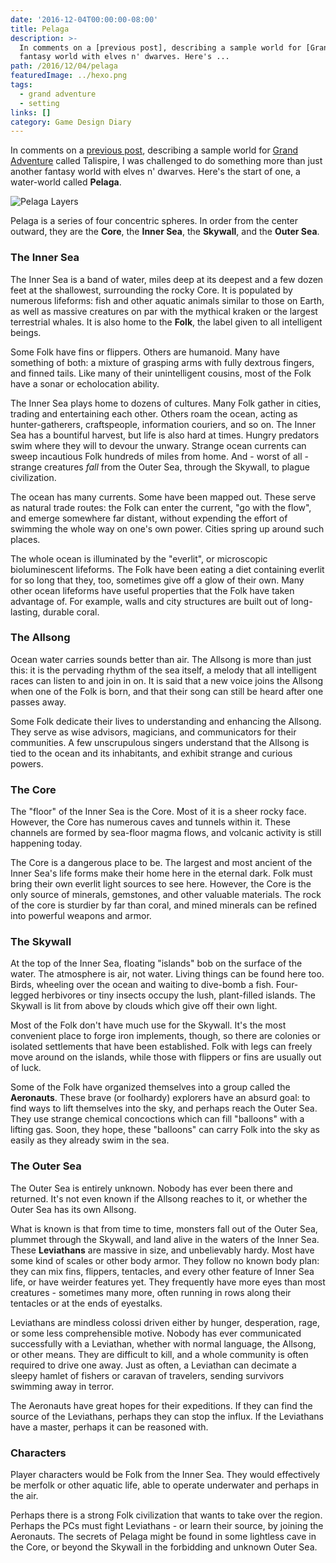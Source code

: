 ```yaml
---
date: '2016-12-04T00:00:00-08:00'
title: Pelaga
description: >-
  In comments on a [previous post], describing a sample world for [Grand Adventure] called Talispire, I was challenged to do something more than just another
  fantasy world with elves n' dwarves. Here's ...
path: /2016/12/04/pelaga
featuredImage: ../hexo.png
tags:
  - grand adventure
  - setting
links: []
category: Game Design Diary
---
```


In comments on a [previous post], describing a sample world for [Grand Adventure]
called Talispire, I was challenged to do something more than just another
fantasy world with elves n' dwarves.
Here's the start of one, a water-world called **Pelaga**.

<!-- more -->

![Pelaga Layers](/assets/rpg/pelaga-spheres.svg)

Pelaga is a series of four concentric spheres.
In order from the center outward,
they are the **Core**, the **Inner Sea**, the **Skywall**, and the **Outer Sea**.

### The Inner Sea

The Inner Sea is a band of water, miles deep at its deepest
and a few dozen feet at the shallowest, surrounding the rocky Core.
It is populated by numerous lifeforms:
fish and other aquatic animals similar to those on Earth,
as well as massive creatures on par with the mythical kraken
or the largest terrestrial whales.
It is also home to the **Folk**, the label given to all intelligent beings.

Some Folk have fins or flippers.
Others are humanoid.
Many have something of both:
a mixture of grasping arms with fully dextrous fingers, and finned tails.
Like many of their unintelligent cousins,
most of the Folk have a sonar or echolocation ability.

The Inner Sea plays home to dozens of cultures.
Many Folk gather in cities, trading and entertaining each other.
Others roam the ocean, acting as hunter-gatherers, craftspeople,
information couriers, and so on.
The Inner Sea has a bountiful harvest, but life is also hard at times.
Hungry predators swim where they will to devour the unwary.
Strange ocean currents can sweep incautious Folk hundreds of miles from home.
And - worst of all - strange creatures _fall_ from the Outer Sea,
through the Skywall, to plague civilization.

The ocean has many currents.
Some have been mapped out.
These serve as natural trade routes:
the Folk can enter the current, "go with the flow",
and emerge somewhere far distant,
without expending the effort of swimming the whole way on one's own power.
Cities spring up around such places.

The whole ocean is illuminated by the "everlit",
or microscopic bioluminescent lifeforms.
The Folk have been eating a diet containing everlit for so long
that they, too, sometimes give off a glow of their own.
Many other ocean lifeforms have useful properties
that the Folk have taken advantage of.
For example, walls and city structures are built out of long-lasting, durable coral.

### The Allsong

Ocean water carries sounds better than air.
The Allsong is more than just this:
it is the pervading rhythm of the sea itself,
a melody that all intelligent races can listen to and join in on.
It is said that a new voice joins the Allsong when one of the Folk is born,
and that their song can still be heard after one passes away.

Some Folk dedicate their lives to understanding and enhancing the Allsong.
They serve as wise advisors, magicians, and communicators
for their communities.
A few unscrupulous singers understand that the Allsong is tied
to the ocean and its inhabitants, and exhibit strange and curious powers.

### The Core

The "floor" of the Inner Sea is the Core.
Most of it is a sheer rocky face.
However, the Core has numerous caves and tunnels within it.
These channels are formed by sea-floor magma flows,
and volcanic activity is still happening today.

The Core is a dangerous place to be.
The largest and most ancient of the Inner Sea's life forms
make their home here in the eternal dark.
Folk must bring their own everlit light sources to see here.
However, the Core is the only source of minerals, gemstones,
and other valuable materials.
The rock of the core is sturdier by far than coral,
and mined minerals can be refined into powerful weapons and armor.

### The Skywall

At the top of the Inner Sea,
floating "islands" bob on the surface of the water.
The atmosphere is air, not water.
Living things can be found here too.
Birds, wheeling over the ocean and waiting to dive-bomb a fish.
Four-legged herbivores or tiny insects occupy the lush, plant-filled islands.
The Skywall is lit from above by clouds which give off their own light.

Most of the Folk don't have much use for the Skywall.
It's the most convenient place to forge iron implements, though,
so there are colonies or isolated settlements that have been established.
Folk with legs can freely move around on the islands,
while those with flippers or fins are usually out of luck.

Some of the Folk have organized themselves into a group called the **Aeronauts**.
These brave (or foolhardy) explorers have an absurd goal:
to find ways to lift themselves into the sky, and perhaps reach the Outer Sea.
They use strange chemical concoctions which can fill "balloons"
with a lifting gas.
Soon, they hope, these "balloons" can carry Folk into the sky
as easily as they already swim in the sea.

### The Outer Sea

The Outer Sea is entirely unknown.
Nobody has ever been there and returned.
It's not even known if the Allsong reaches to it,
or whether the Outer Sea has its own Allsong.

What is known is that from time to time,
monsters fall out of the Outer Sea, plummet through the Skywall,
and land alive in the waters of the Inner Sea.
These **Leviathans** are massive in size, and unbelievably hardy.
Most have some kind of scales or other body armor.
They follow no known body plan:
they can mix fins, flippers, tentacles, and every other feature of
Inner Sea life, or have weirder features yet.
They frequently have more eyes than most creatures - sometimes many more,
often running in rows along their tentacles or at the ends of eyestalks.

Leviathans are mindless colossi driven either by hunger,
desperation, rage, or some less comprehensible motive.
Nobody has ever communicated successfully with a Leviathan,
whether with normal language, the Allsong, or other means.
They are difficult to kill, and a whole community is often required
to drive one away.
Just as often, a Leviathan can decimate a sleepy hamlet of fishers
or caravan of travelers, sending survivors swimming away in terror.

The Aeronauts have great hopes for their expeditions.
If they can find the source of the Leviathans, perhaps they can stop the influx.
If the Leviathans have a master, perhaps it can be reasoned with.

### Characters

Player characters would be Folk from the Inner Sea.
They would effectively be merfolk or other aquatic life,
able to operate underwater and perhaps in the air.

Perhaps there is a strong Folk civilization that wants to take over the region.
Perhaps the PCs must fight Leviathans - or learn their source,
by joining the Aeronauts.
The secrets of Pelaga might be found in some lightless cave in the Core,
or beyond the Skywall in the forbidding and unknown Outer Sea.

[Grand Adventure]: https://astralfrontier.org/tags/grand-adventure
[previous post]: /2016/10/15/talispire/
